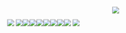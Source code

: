 <p align="center">
  <img src="https://gardenia.ju.mp/assets/images/gallery10/f029cc49.gif?v=4aad6e15" />
</p>

![](https://i.postimg.cc/K8bwV5nH/4.png) 
![](https://64.media.tumblr.com/bde75205e3e314b031783c3397753cfa/8cb8a05ddc1f3d66-15/s100x200/1c379116c9ce23d8366007eacefff02239eaf29f.pnj)![](https://64.media.tumblr.com/e5ae7344cca7a32a6e435a0670b36a17/22197bb88b70502a-7a/s250x400/99925a5331ec0aadf5ed8fe06fd39e57488609d6.gifv)![](https://64.media.tumblr.com/581bcaa199df4c85063c705d847b31c9/aa89517f01352cf3-5f/s100x200/a935b97021a37b53600b91a748c43773b41dad80.pnj)![](https://64.media.tumblr.com/1ad4dfa28b79f863fbb844b7a8f667cb/6c02469fe7b36bc5-f7/s100x200/77f98a69918bcf6acd90d2f348ee0221d7c5507b.gifv)![](https://64.media.tumblr.com/fb3a2c56eeed9aa87ede31f7897cbbdd/8cb8a05ddc1f3d66-ec/s100x200/751a2a66132f5d5b6f0c829ff2cdf0fef6a8385c.pnj)![](https://y2k.neocities.org/stamps2/94df5fea899150086a606c99df8fb4ba-db3tsoo.gif)![](https://gallery.crd.co/assets/images/gallery11/ca0f9872.jpg?v=758f1f62)![](https://y2k.neocities.org/stamps2/46253362236_by_gaphals-dc6o0xv.gif)
![](https://i.postimg.cc/52HYhwb8/3.png)



